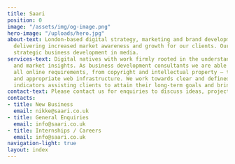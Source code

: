 ```yaml
---
title: Saari
position: 0
image: "/assets/img/og-image.png"
hero-image: "/uploads/hero.jpg"
about-text: London-based digital strategy, marketing and brand development consultancy,
  delivering increased market awareness and growth for our clients. Our services include
  strategic business development in media.
services-text: Digital natives with work firmly rooted in the understanding of data
  and market insights. As business development consultants we are able to advise on
  all online requirements, from copyright and intellectual property — to communications
  and appropriate web infrastructure. We work towards clear and defined key performance
  indicators assisting clients to attain their long-term goals and bring real value.
contact-text: Please contact us for enquiries to discuss ideas, projects or collaborations.
contacts:
- title: New Business
  email: nikke@saari.co.uk
- title: General Enquiries
  email: info@saari.co.uk
- title: Internships / Careers
  email: info@saari.co.uk
navigation-light: true
layout: index
---
```



